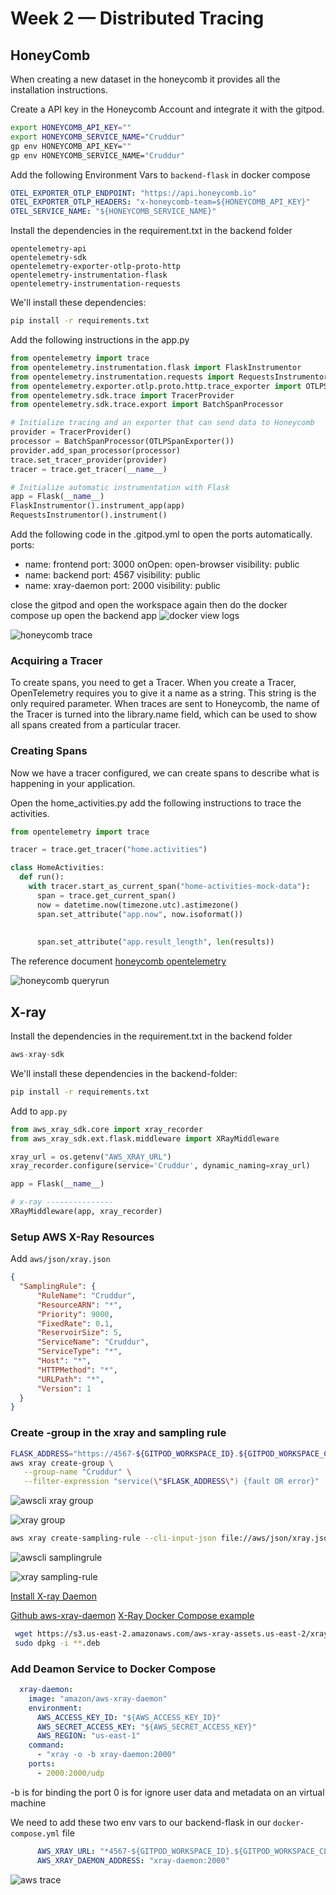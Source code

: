 # Week 2 — Distributed Tracing

## HoneyComb
When creating a new dataset in the honeycomb it provides all the installation instructions.

Create a API key in the Honeycomb Account and integrate it with the gitpod.

```sh
export HONEYCOMB_API_KEY=""
export HONEYCOMB_SERVICE_NAME="Cruddur"
gp env HONEYCOMB_API_KEY=""
gp env HONEYCOMB_SERVICE_NAME="Cruddur"
```

Add the following Environment Vars to `backend-flask` in docker compose

```yml
OTEL_EXPORTER_OTLP_ENDPOINT: "https://api.honeycomb.io"
OTEL_EXPORTER_OTLP_HEADERS: "x-honeycomb-team=${HONEYCOMB_API_KEY}"
OTEL_SERVICE_NAME: "${HONEYCOMB_SERVICE_NAME}"
```

Install the dependencies in the requirement.txt in the backend folder

```
opentelemetry-api 
opentelemetry-sdk 
opentelemetry-exporter-otlp-proto-http 
opentelemetry-instrumentation-flask 
opentelemetry-instrumentation-requests
```

We'll install these dependencies: 

```sh
pip install -r requirements.txt
```
Add the following instructions in the app.py

```py
from opentelemetry import trace
from opentelemetry.instrumentation.flask import FlaskInstrumentor
from opentelemetry.instrumentation.requests import RequestsInstrumentor
from opentelemetry.exporter.otlp.proto.http.trace_exporter import OTLPSpanExporter
from opentelemetry.sdk.trace import TracerProvider
from opentelemetry.sdk.trace.export import BatchSpanProcessor
```

```py
# Initialize tracing and an exporter that can send data to Honeycomb
provider = TracerProvider()
processor = BatchSpanProcessor(OTLPSpanExporter())
provider.add_span_processor(processor)
trace.set_tracer_provider(provider)
tracer = trace.get_tracer(__name__)
```
```py
# Initialize automatic instrumentation with Flask
app = Flask(__name__)
FlaskInstrumentor().instrument_app(app)
RequestsInstrumentor().instrument()
```
Add the following code in the .gitpod.yml to open the ports automatically.
ports:
  - name: frontend
    port: 3000
    onOpen: open-browser
    visibility: public
  - name: backend
    port: 4567
    visibility: public
  - name: xray-daemon
    port: 2000
    visibility: public   

close the gitpod and open the workspace again then do the docker compose up
open the backend app
![docker view logs](https://user-images.githubusercontent.com/125069098/221917209-9b78bed2-66f7-4864-8f32-ccc9d6916d21.png)

![honeycomb trace](https://user-images.githubusercontent.com/125069098/221916823-61286733-574e-44f8-b76b-4ffaf24bcb83.png)

### Acquiring a Tracer 
To create spans, you need to get a Tracer.
When you create a Tracer, OpenTelemetry requires you to give it a name as a string. This string is the only required parameter.
When traces are sent to Honeycomb, the name of the Tracer is turned into the library.name field, which can be used to show all spans created from a particular tracer.

### Creating Spans 
Now we have a tracer configured, we can create spans to describe what is happening in your application.

Open the home_activities.py add the following instructions to trace the activities.

```py
from opentelemetry import trace

tracer = trace.get_tracer("home.activities")

class HomeActivities:
  def run():
    with tracer.start_as_current_span("home-activities-mock-data"):
      span = trace.get_current_span()
      now = datetime.now(timezone.utc).astimezone()
      span.set_attribute("app.now", now.isoformat())
      
      
      span.set_attribute("app.result_length", len(results))
```

The reference document [honeycomb opentelemetry](https://docs.honeycomb.io/getting-data-in/opentelemetry/python/)

![honeycomb queryrun](https://user-images.githubusercontent.com/125069098/221920511-70adeaeb-6e2d-438b-9439-faef5bae8758.png)

## X-ray

Install the dependencies in the requirement.txt in the backend folder

```py
aws-xray-sdk
```

We'll install these dependencies in the backend-folder:

```sh
pip install -r requirements.txt
```
Add to `app.py`

```py
from aws_xray_sdk.core import xray_recorder
from aws_xray_sdk.ext.flask.middleware import XRayMiddleware

xray_url = os.getenv("AWS_XRAY_URL")
xray_recorder.configure(service='Cruddur', dynamic_naming=xray_url)

app = Flask(__name__)

# x-ray ---------------
XRayMiddleware(app, xray_recorder)
```

### Setup AWS X-Ray Resources

Add `aws/json/xray.json`

```json
{
  "SamplingRule": {
      "RuleName": "Cruddur",
      "ResourceARN": "*",
      "Priority": 9000,
      "FixedRate": 0.1,
      "ReservoirSize": 5,
      "ServiceName": "Cruddur",
      "ServiceType": "*",
      "Host": "*",
      "HTTPMethod": "*",
      "URLPath": "*",
      "Version": 1
  }
}
```
### Create -group in the xray and sampling rule
```sh
FLASK_ADDRESS="https://4567-${GITPOD_WORKSPACE_ID}.${GITPOD_WORKSPACE_CLUSTER_HOST}"
aws xray create-group \
   --group-name "Cruddur" \
   --filter-expression "service(\"$FLASK_ADDRESS\") {fault OR error}"
```
![awscli xray group](https://user-images.githubusercontent.com/125069098/221940969-c9bbdeae-a024-4438-b1d6-f544e7b4b722.png)

![xray group](https://user-images.githubusercontent.com/125069098/221940669-04d3fa33-7d68-45ed-9a7a-3fc538588e22.png)

```sh
aws xray create-sampling-rule --cli-input-json file://aws/json/xray.json
```
![awscli samplingrule](https://user-images.githubusercontent.com/125069098/221941292-0d8fa0a0-3b58-4ae0-8dcd-00c93e4f92a5.png)

![xray sampling-rule](https://user-images.githubusercontent.com/125069098/221940605-a326a57c-9310-47bd-b044-b103d4216798.png)

[Install X-ray Daemon](https://docs.aws.amazon.com/xray/latest/devguide/xray-daemon.html)

[Github aws-xray-daemon](https://github.com/aws/aws-xray-daemon)
[X-Ray Docker Compose example](https://github.com/marjamis/xray/blob/master/docker-compose.yml)


```sh
 wget https://s3.us-east-2.amazonaws.com/aws-xray-assets.us-east-2/xray-daemon/aws-xray-daemon-3.x.deb
 sudo dpkg -i **.deb
 ```

### Add Deamon Service to Docker Compose

```yml
  xray-daemon:
    image: "amazon/aws-xray-daemon"
    environment:
      AWS_ACCESS_KEY_ID: "${AWS_ACCESS_KEY_ID}"
      AWS_SECRET_ACCESS_KEY: "${AWS_SECRET_ACCESS_KEY}"
      AWS_REGION: "us-east-1"
    command:
      - "xray -o -b xray-daemon:2000"
    ports:
      - 2000:2000/udp
```
-b is for binding the port 0 is for ignore user data and metadata on an virtual machine

We need to add these two env vars to our backend-flask in our `docker-compose.yml` file

```yml
      AWS_XRAY_URL: "*4567-${GITPOD_WORKSPACE_ID}.${GITPOD_WORKSPACE_CLUSTER_HOST}*"
      AWS_XRAY_DAEMON_ADDRESS: "xray-daemon:2000"
```
![aws trace](https://user-images.githubusercontent.com/125069098/221948724-c5c124f5-9536-4e16-93a5-81f607aa8c58.png)






